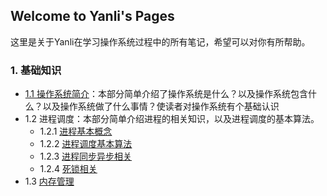 ## Welcome to Yanli's Pages

这里是关于Yanli在学习操作系统过程中的所有笔记，希望可以对你有所帮助。


### 1. 基础知识

- [1.1 操作系统简介](./OS/BasicKnowledge/1.Introduction/1.Introduction.md)：本部分简单介绍了操作系统是什么？以及操作系统包含什么？以及操作系统做了什么事情？使读者对操作系统有个基础认识
- 1.2 进程调度：本部分简单介绍进程的相关知识，以及进程调度的基本算法。
  - 1.2.1 [进程基本概念](./OS/BasicKnowledge/2.ProcessManage/2-1.Concept/2-1.Concept.md)
  - 1.2.2 [进程调度基本算法](./OS/BasicKnowledge/2.ProcessManage/2-2.Scheduling/2-2.Scheduling.md)
  - 1.2.3 [进程同步异步相关](./OS/BasicKnowledge/2.ProcessManage/2-3.Synchronization/2-3.Synchronization.md)
  - 1.2.4 [死锁相关](./OS/BasicKnowledge/2.ProcessManage/2-4.DeadLock/2-4.DeadLock.md)
- 1.3 [内存管理](./OS/BasicKnowledge/3.StorageManage/1.StorageManage.md)